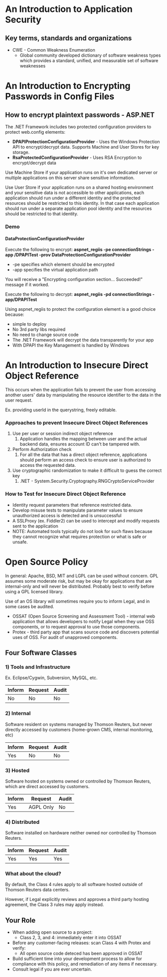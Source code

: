 # An Introduction to Application Security

## Key terms, standards and organizations

* CWE - Common Weakness Enumeration
	* Global community developed dictionary of software weakness types which provides a standard, unified, and measurable set of software weaknesses

# An Introduction to Encrypting Passwords in Config Files

## How to encrypt plaintext passwords - ASP.NET

The .NET Framework includes two protected configuration providers to protect web.config elements:

* **DPAPIProtectionConfigurationProvider** - Uses the Windows Protection API to encrypt/decrypt data. Supports Machine and User Stores for key storage.
* **RsaProtectedConfigurationProvider** - Uses RSA Encryption to encrypt/decrypt data

Use Machine Store if your application runs on it's own dedicated server or multiple applications on this server share sensitive information.

Use User Store if your application runs on a shared hosting environment and your sensitive data is not accessible to other applications, each application should run under a different identity and the protected resources should be restricted to this identity. In that case each application should run under a separate application pool identity and the resources should be restricted to that identity. 

### Demo

#### DataProtectionConfigurationProvider

Execute the following to encrypt: **aspnet_regiis -pe connectionStrings -app /DPAPITest -prov DataProtectionConfigurationProvider**

* -pe specifies which element should be encrypted
* -app specifies the virtual application path

You will receive a "Encrypting configuration section... Succeeded!" message if it worked.

Execute the following to decrypt: **aspnet_regiis -pd connectionStrings -app/DPAPITest**

Using aspnet_regiis to protect the configuration element is a good choice because:

* simple to deploy
* No 3rd party libs required
* No need to change source code
* The .NET Framework will decrypt the data transparently for your app
* With DPAPI the Key Management is handled by Windows

# An Introduction to Insecure Direct Object Reference

This occurs when the application fails to prevent the user from accessing another users' data by manipulating the resource identifier to the data in the user request.

Ex. providing userId in the querystring, freely editable.

### Approaches to prevent Insecure Direct Object References

1. Use per user or session indirect object reference
	1. Application handles the mapping between user and the actual backend data, ensures account ID can't be tampered with.
2. Perform Authorization check
	1. For all the data that has a direct object reference, applications should perform an access check to ensure user is authorized to access the requested data.
3. Use cryptographic randomization to make it difficult to guess the correct key
	1. .NET - System.Security.Cryptography.RNGCryptoServiceProvider

### How to Test for Insecure Direct Object Reference

* Identity request parameters that reference restricted data.
* Develop misuse tests to manipulate parameter values to ensure unauthorized access is detected and is unsuccessful
* A SSLProxy (ex. Fiddler2) can be used to intercept and modify requests sent to the application
* NOTE: Automated tools typically do not look for such flaws because they cannot recognize what requires protection or what is safe or unsafe. 

# Open Source Policy

In general: Apache, BSD, MIT and LGPL can be used without concern. GPL assumes some moderate risk, but may be okay for applications that are internal-only and will never be distributed. Probably best to verify before using a GPL licensed library. 

Use of an OS library will sometimes require you to inform Legal, and in some cases be audited. 

* OSSAT (Open Source Screening and Assessment Tool) - internal web application that allows developers to notify Legal when they use OSS components, or to request approval to use those components. 
* Protex - third party app that scans source code and discovers potential uses of OSS. For audit of unapproved components. 

## Four Software Classes

### 1) Tools and Infrastructure 

Ex. Eclipse/Cygwin, Subversion, MySQL, etc.

Inform | Request | Audit
-------|---------|-------
No | No | No

### 2) Internal

Software resident on systems managed by Thomson Reuters, but never directly accessed by customers (home-grown CMS, internal monitoring, etc)

Inform | Request | Audit
-------|---------|-------
Yes | No | No

### 3) Hosted
Software hosted on systems owned or controlled by Thomson Reuters, which are direct accessed by customers. 

Inform | Request | Audit
-------|---------|-------
Yes | AGPL Only | No

### 4) Distributed

Software installed on hardware neither owned nor controlled by Thomson Reuters.

Inform | Request | Audit
-------|---------|-------
Yes | Yes | Yes

### What about the cloud?

By default, the Class 4 rules apply to all software hosted outside of Thomson Reuters data centers. 

However, if Legal explicitly reviews and approves a third party hosting agreement, the Class 3 rules may apply instead. 

## Your Role

* When adding open source to a project:
	* Class 2, 3, and 4: immediately enter it into OSSAT
* Before any customer-facing releases: scan Class 4 with Protex and verify:
	* All open source code deteced has been approved in OSSAT
* Build sufficient time into your development process to allow for compliance with this policy, and remediation of any items if necessary.
* Consult legal if you are ever uncertain. 